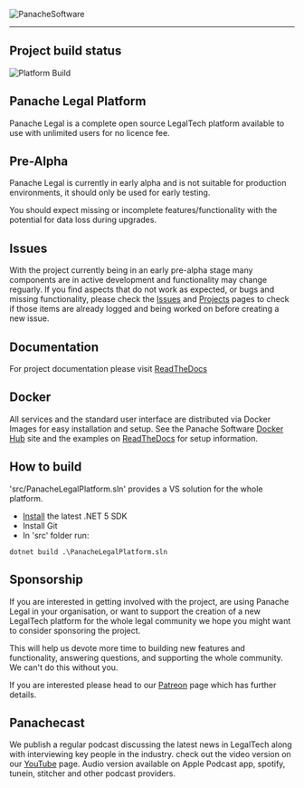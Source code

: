 ![PanacheSoftware](https://panachesoftware.github.io/img/PS-Long-Blue-sm.png)

---

## Project build status

![Platform Build](https://github.com/PanacheSoftware/PanacheLegalPlatform/workflows/Platform%20Build/badge.svg)

## Panache Legal Platform

Panache Legal is a complete open source LegalTech platform available to use with unlimited users for no licence fee.

## Pre-Alpha

Panache Legal is currently in early alpha and is not suitable for production environments, it should only be used for early testing.

You should expect missing or incomplete features/functionality with the potential for data loss during upgrades.

## Issues

With the project currently being in an early pre-alpha stage many components are in active development and functionality may change reguarly.  If you find aspects that do not work as expected, or bugs and missing functionality, please check the [Issues](https://github.com/PanacheSoftware/PanacheLegalPlatform/issues) and [Projects](https://github.com/PanacheSoftware/PanacheLegalPlatform/projects) pages to check if those items are already logged and being worked on before creating a new issue.

## Documentation

For project documentation please visit [ReadTheDocs](https://panachelegal.readthedocs.io/)

## Docker

All services and the standard user interface are distributed via Docker Images for easy installation and setup.  See the Panache Software [Docker Hub](https://hub.docker.com/u/panachesoftware) site and the examples on [ReadTheDocs](https://panachelegal.readthedocs.io/en/latest/gettingstarted/0_docker.html) for setup information.

## How to build

'src/PanacheLegalPlatform.sln' provides a VS solution for the whole platform.

* [Install](https://www.microsoft.com/net/download/core#/current) the latest .NET 5 SDK
* Install Git
* In 'src' folder run:

```
dotnet build .\PanacheLegalPlatform.sln
```

## Sponsorship

If you are interested in getting involved with the project, are using Panache Legal in your organisation, or want to support the creation of a new LegalTech platform for the whole legal community we hope you might want to consider sponsoring the project.

This will help us devote more time to building new features and functionality, answering questions, and supporting the whole community.  We can't do this without you. 

If you are interested please head to our [Patreon](https://www.patreon.com/panachesoftware) page which has further details.

## Panachecast

We publish a regular podcast discussing the latest news in LegalTech along with interviewing key people in the industry.  check out the video version on our [YouTube](https://www.youtube.com/panachesoftware) page.  Audio version available on Apple Podcast app, spotify, tunein, stitcher and other podcast providers.
